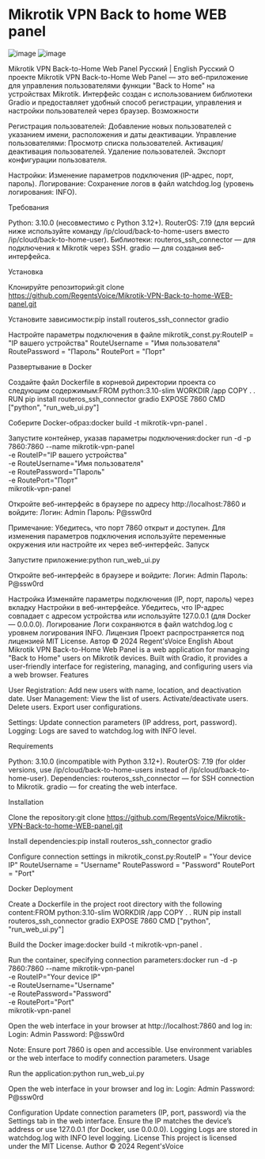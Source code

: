 # Mikrotik VPN Back to home WEB panel

![image](https://github.com/user-attachments/assets/4d4ca552-affb-4439-b31d-5f50cf703380)
![image](https://github.com/user-attachments/assets/2483ea56-386e-402b-a683-494094c92a01)


Mikrotik VPN Back-to-Home Web Panel
Русский | English
Русский
О проекте
Mikrotik VPN Back-to-Home Web Panel — это веб-приложение для управления пользователями функции "Back to Home" на устройствах Mikrotik. Интерфейс создан с использованием библиотеки Gradio и предоставляет удобный способ регистрации, управления и настройки пользователей через браузер.
Возможности

Регистрация пользователей: Добавление новых пользователей с указанием имени, расположения и даты деактивации.
Управление пользователями:
Просмотр списка пользователей.
Активация/деактивация пользователей.
Удаление пользователей.
Экспорт конфигурации пользователя.


Настройки: Изменение параметров подключения (IP-адрес, порт, пароль).
Логирование: Сохранение логов в файл watchdog.log (уровень логирования: INFO).

Требования

Python: 3.10.0 (несовместимо с Python 3.12+).
RouterOS: 7.19 (для версий ниже используйте команду /ip/cloud/back-to-home-users вместо /ip/cloud/back-to-home-user).
Библиотеки:
routeros_ssh_connector — для подключения к Mikrotik через SSH.
gradio — для создания веб-интерфейса.



Установка

Клонируйте репозиторий:git clone https://github.com/RegentsVoice/Mikrotik-VPN-Back-to-home-WEB-panel.git


Установите зависимости:pip install routeros_ssh_connector gradio


Настройте параметры подключения в файле mikrotik_const.py:RouteIP = "IP вашего устройства"
RouteUsername = "Имя пользователя"
RoutePassword = "Пароль"
RoutePort = "Порт"



Развертывание в Docker

Создайте файл Dockerfile в корневой директории проекта со следующим содержимым:FROM python:3.10-slim
WORKDIR /app
COPY . .
RUN pip install routeros_ssh_connector gradio
EXPOSE 7860
CMD ["python", "run_web_ui.py"]


Соберите Docker-образ:docker build -t mikrotik-vpn-panel .


Запустите контейнер, указав параметры подключения:docker run -d -p 7860:7860 --name mikrotik-vpn-panel \
-e RouteIP="IP вашего устройства" \
-e RouteUsername="Имя пользователя" \
-e RoutePassword="Пароль" \
-e RoutePort="Порт" \
mikrotik-vpn-panel


Откройте веб-интерфейс в браузере по адресу http://localhost:7860 и войдите:
Логин: Admin
Пароль: P@ssw0rd



Примечание: Убедитесь, что порт 7860 открыт и доступен. Для изменения параметров подключения используйте переменные окружения или настройте их через веб-интерфейс.
Запуск

Запустите приложение:python run_web_ui.py


Откройте веб-интерфейс в браузере и войдите:
Логин: Admin
Пароль: P@ssw0rd



Настройка
Изменяйте параметры подключения (IP, порт, пароль) через вкладку Настройки в веб-интерфейсе. Убедитесь, что IP-адрес совпадает с адресом устройства или используйте 127.0.0.1 (для Docker — 0.0.0.0).
Логирование
Логи сохраняются в файл watchdog.log с уровнем логирования INFO.
Лицензия
Проект распространяется под лицензией MIT License.
Автор
© 2024 Regent'sVoice
English
About
Mikrotik VPN Back-to-Home Web Panel is a web application for managing "Back to Home" users on Mikrotik devices. Built with Gradio, it provides a user-friendly interface for registering, managing, and configuring users via a web browser.
Features

User Registration: Add new users with name, location, and deactivation date.
User Management:
View the list of users.
Activate/deactivate users.
Delete users.
Export user configurations.


Settings: Update connection parameters (IP address, port, password).
Logging: Logs are saved to watchdog.log with INFO level.

Requirements

Python: 3.10.0 (incompatible with Python 3.12+).
RouterOS: 7.19 (for older versions, use /ip/cloud/back-to-home-users instead of /ip/cloud/back-to-home-user).
Dependencies:
routeros_ssh_connector — for SSH connection to Mikrotik.
gradio — for creating the web interface.



Installation

Clone the repository:git clone https://github.com/RegentsVoice/Mikrotik-VPN-Back-to-home-WEB-panel.git


Install dependencies:pip install routeros_ssh_connector gradio


Configure connection settings in mikrotik_const.py:RouteIP = "Your device IP"
RouteUsername = "Username"
RoutePassword = "Password"
RoutePort = "Port"



Docker Deployment

Create a Dockerfile in the project root directory with the following content:FROM python:3.10-slim
WORKDIR /app
COPY . .
RUN pip install routeros_ssh_connector gradio
EXPOSE 7860
CMD ["python", "run_web_ui.py"]


Build the Docker image:docker build -t mikrotik-vpn-panel .


Run the container, specifying connection parameters:docker run -d -p 7860:7860 --name mikrotik-vpn-panel \
-e RouteIP="Your device IP" \
-e RouteUsername="Username" \
-e RoutePassword="Password" \
-e RoutePort="Port" \
mikrotik-vpn-panel


Open the web interface in your browser at http://localhost:7860 and log in:
Login: Admin
Password: P@ssw0rd



Note: Ensure port 7860 is open and accessible. Use environment variables or the web interface to modify connection parameters.
Usage

Run the application:python run_web_ui.py


Open the web interface in your browser and log in:
Login: Admin
Password: P@ssw0rd



Configuration
Update connection parameters (IP, port, password) via the Settings tab in the web interface. Ensure the IP matches the device’s address or use 127.0.0.1 (for Docker, use 0.0.0.0).
Logging
Logs are stored in watchdog.log with INFO level logging.
License
This project is licensed under the MIT License.
Author
© 2024 Regent'sVoice
